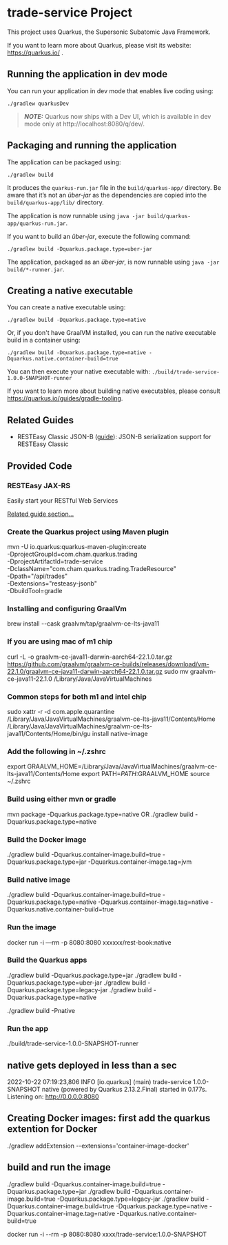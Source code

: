 # trade-service Project

This project uses Quarkus, the Supersonic Subatomic Java Framework.

If you want to learn more about Quarkus, please visit its website: https://quarkus.io/ .

## Running the application in dev mode

You can run your application in dev mode that enables live coding using:
```shell script
./gradlew quarkusDev
```

> **_NOTE:_**  Quarkus now ships with a Dev UI, which is available in dev mode only at http://localhost:8080/q/dev/.

## Packaging and running the application

The application can be packaged using:
```shell script
./gradlew build
```
It produces the `quarkus-run.jar` file in the `build/quarkus-app/` directory.
Be aware that it’s not an _über-jar_ as the dependencies are copied into the `build/quarkus-app/lib/` directory.

The application is now runnable using `java -jar build/quarkus-app/quarkus-run.jar`.

If you want to build an _über-jar_, execute the following command:
```shell script
./gradlew build -Dquarkus.package.type=uber-jar
```

The application, packaged as an _über-jar_, is now runnable using `java -jar build/*-runner.jar`.

## Creating a native executable

You can create a native executable using: 
```shell script
./gradlew build -Dquarkus.package.type=native
```

Or, if you don't have GraalVM installed, you can run the native executable build in a container using: 
```shell script
./gradlew build -Dquarkus.package.type=native -Dquarkus.native.container-build=true
```

You can then execute your native executable with: `./build/trade-service-1.0.0-SNAPSHOT-runner`

If you want to learn more about building native executables, please consult https://quarkus.io/guides/gradle-tooling.

## Related Guides

- RESTEasy Classic JSON-B ([guide](https://quarkus.io/guides/rest-json)): JSON-B serialization support for RESTEasy Classic

## Provided Code

### RESTEasy JAX-RS

Easily start your RESTful Web Services

[Related guide section...](https://quarkus.io/guides/getting-started#the-jax-rs-resources)

### Create the Quarkus project using Maven plugin

mvn -U io.quarkus:quarkus-maven-plugin:create \
-DprojectGroupId=com.cham.quarkus.trading \
-DprojectArtifactId=trade-service \
-DclassName="com.cham.quarkus.trading.TradeResource" \
-Dpath="/api/trades" \
-Dextensions="resteasy-jsonb" \
-DbuildTool=gradle

### Installing and configuring GraalVm

brew install --cask graalvm/tap/graalvm-ce-lts-java11

### If you are using mac of m1 chip
curl -L -o graalvm-ce-java11-darwin-aarch64-22.1.0.tar.gz  https://github.com/graalvm/graalvm-ce-builds/releases/download/vm-22.1.0/graalvm-ce-java11-darwin-aarch64-22.1.0.tar.gz
sudo mv graalvm-ce-java11-22.1.0 /Library/Java/JavaVirtualMachines

### Common steps for both m1 and intel chip
sudo xattr -r -d com.apple.quarantine /Library/Java/JavaVirtualMachines/graalvm-ce-lts-java11/Contents/Home
/Library/Java/JavaVirtualMachines/graalvm-ce-lts-java11/Contents/Home/bin/gu install native-image

### Add the following in ~/.zshrc
export GRAALVM_HOME=/Library/Java/JavaVirtualMachines/graalvm-ce-lts-java11/Contents/Home
export PATH=$PATH:$GRAALVM_HOME
source ~/.zshrc

###  Build using either mvn or gradle
mvn package -Dquarkus.package.type=native
OR
./gradlew build -Dquarkus.package.type=native

###  Build the Docker image
./gradlew build -Dquarkus.container-image.build=true -Dquarkus.package.type=jar -Dquarkus.container-image.tag=jvm

###  Build native image
./gradlew build -Dquarkus.container-image.build=true -Dquarkus.package.type=native -Dquarkus.container-image.tag=native -Dquarkus.native.container-build=true

###  Run the image
docker run -i —rm -p 8080:8080 xxxxxx/rest-book:native

###  Build the Quarkus apps
./gradlew build -Dquarkus.package.type=jar
./gradlew build -Dquarkus.package.type=uber-jar
./gradlew build -Dquarkus.package.type=legacy-jar
./gradlew build -Dquarkus.package.type=native

./gradlew build -Pnative

###  Run the app
./build/trade-service-1.0.0-SNAPSHOT-runner

## native gets deployed in less than a sec
2022-10-22 07:19:23,806 INFO  [io.quarkus] (main) trade-service 1.0.0-SNAPSHOT native (powered by Quarkus 2.13.2.Final) started in 0.177s. Listening on: http://0.0.0.0:8080

##  Creating Docker images: first add the quarkus extention for Docker

./gradlew addExtension --extensions='container-image-docker'

##  build and run the image
./gradlew build -Dquarkus.container-image.build=true -Dquarkus.package.type=jar
./gradlew build -Dquarkus.container-image.build=true -Dquarkus.package.type=legacy-jar
./gradlew build -Dquarkus.container-image.build=true -Dquarkus.package.type=native -Dquarkus.container-image.tag=native -Dquarkus.native.container-build=true

docker run -i --rm -p 8080:8080 xxxx/trade-service:1.0.0-SNAPSHOT
